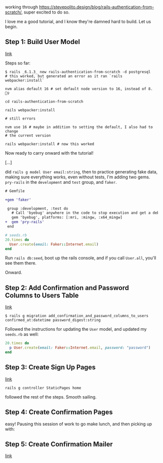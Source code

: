 working through https://stevepolito.design/blog/rails-authentication-from-scratch/, super excited to do so.

I love me a good tutorial, and I know they're damned hard to build. Let us begin.

## Step 1: Build User Model

[link](https://stevepolito.design/blog/rails-authentication-from-scratch/#step-1-build-user-model)

Steps so far:

```shell
$ rails _6.1.3_ new rails-authentication-from-scratch -d postgresql
# this worked, but generated an error as it ran `rails  webpacker:install`

nvm alias default 16 # set default node version to 16, instead of 8. 🤦‍♀️

cd rails-authentication-from-scratch

rails webpacker:install

# still errors

nvm use 16 # maybe in addition to setting the default, I also had to change
# the current version

rails webpacker:install # now this worked
```

Now ready to carry onward with the tutorial!

[...]

did `rails g model User email:string`, then to practice generating fake data, making sure everything works, even without tests, I'm adding two gems. `pry-rails` in the `development` and `test` group, and `faker`. 

```diff
# Gemfile

+gem 'faker'

 group :development, :test do
   # Call 'byebug' anywhere in the code to stop execution and get a debugger console
   gem 'byebug', platforms: [:mri, :mingw, :x64_mingw]
+  gem 'pry-rails'
 end

```

```ruby
# seeds.rb
20.times do 
  User.create(email: Faker::Internet.email)
end
```

Run `rails db:seed`, boot up the rails console, and if you call `User.all`, you'll see them there.

Onward.

## Step 2: Add Confirmation and Password Columns to Users Table

[link](https://stevepolito.design/blog/rails-authentication-from-scratch/#step-2-add-confirmation-and-password-columns-to-users-table)

```
$ rails g migration add_confirmation_and_password_columns_to_users confirmed_at:datetime password_digest:string
```

Followed the instructions for updating the `User` model, and updated my `seeds.rb` as well:

```ruby
20.times do 
  p User.create(email: Faker::Internet.email, password: "password")
end
```

## Step 3: Create Sign Up Pages

[link](https://stevepolito.design/blog/rails-authentication-from-scratch/#step-3-create-sign-up-pages)

```
rails g controller StaticPages home
```

followed the rest of the steps. Smooth sailing.

## Step 4: Create Confirmation Pages

easy! Pausing this session of work to go make lunch, and then picking up with:

## Step 5: Create Confirmation Mailer

[link](https://stevepolito.design/blog/rails-authentication-from-scratch/#step-5-create-confirmation-mailer)

